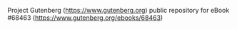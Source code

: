 Project Gutenberg (https://www.gutenberg.org) public repository for eBook #68463 (https://www.gutenberg.org/ebooks/68463)
